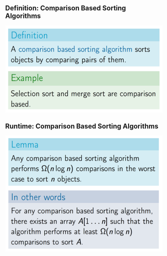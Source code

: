 ## Definition: Comparison Based Sorting Algorithms
![pic1](https://github.com/byam/algorithms/blob/master/divide_and_conquer/sort/comparison_based_sorting/pic/pic1.png)

## Runtime: Comparison Based Sorting Algorithms
![pic2](https://github.com/byam/algorithms/blob/master/divide_and_conquer/sort/comparison_based_sorting/pic/pic2.png)
